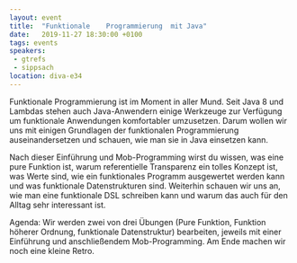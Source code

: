```yaml
---
layout: event
title:  "Funktionale	Programmierung	mit	Java"
date:   2019-11-27 18:30:00 +0100
tags: events
speakers:
 - gtrefs
 - sippsach
location: diva-e34
---
```


Funktionale Programmierung ist im Moment in aller Mund. Seit Java 8 und
Lambdas stehen auch Java-Anwendern einige Werkzeuge zur Verfügung um
funktionale Anwendungen komfortabler umzusetzen. Darum wollen wir uns mit
einigen Grundlagen der funktionalen Programmierung auseinandersetzen und
schauen, wie man sie in Java einsetzen kann.

Nach dieser Einführung und Mob-Programming wirst du wissen, was eine pure
Funktion ist, warum referentielle Transparenz ein tolles Konzept ist, was Werte
sind, wie ein funktionales Programm ausgewertet werden kann und was funktionale
Datenstrukturen sind. Weiterhin schauen wir uns an, wie man eine funktionale DSL
schreiben kann und warum das auch für den Alltag sehr interessant ist.

Agenda: Wir werden zwei von drei Übungen (Pure Funktion, Funktion höherer
Ordnung, funktionale Datenstruktur) bearbeiten, jeweils mit einer Einführung und
anschließendem Mob-Programming. Am Ende machen wir noch eine kleine Retro.
